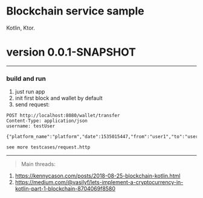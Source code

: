 # Blockchain service sample

Kotlin, Ktor.

# version 0.0.1-SNAPSHOT

--- 

### build and run 
1. just run app 
2. init first block and wallet by default 
3. send request:
```http request
POST http://localhost:8080/wallet/transfer
Content-Type: application/json
username: testUser

{"platform_name":"platform","date":1535015447,"from":"user1","to":"user2","sum":33}
```
`see more testcases/request.http` 

--- 
> Main threads:
1. https://kennycason.com/posts/2018-08-25-blockchain-kotlin.html  
2. https://medium.com/@vasilyf/lets-implement-a-cryptocurrency-in-kotlin-part-1-blockchain-8704069f8580
